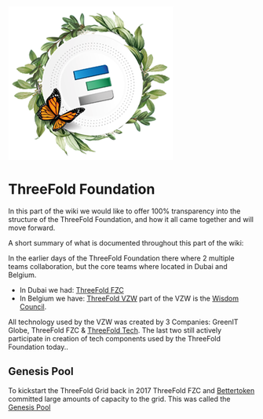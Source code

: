 ![alt](./img/foundation_header_image.png)

# ThreeFold Foundation


In this part of the wiki we would like to offer 100% transparency into the structure of the ThreeFold Foundation, and how it all came together and will move forward.

A short summary of what is documented throughout this part of the wiki:

In the earlier days of the ThreeFold Foundation there where 2 multiple teams collaboration, but the core teams where located in Dubai and Belgium.

- In Dubai we had: [ThreeFold FZC](threefold_fzc.md)
- In Belgium we have: [ThreeFold VZW](threefold_vzw.md) part of the VZW is the [Wisdom Council](wisdom_council.md).

All technology used by the VZW was created by 3 Companies: GreenIT Globe, ThreeFold FZC & [ThreeFold Tech](tftech.md). The last two still actively participate in creation of tech components used by the ThreeFold Foundation today.. 


## Genesis Pool
To kickstart the ThreeFold Grid back in 2017 ThreeFold FZC and [Bettertoken](bettertoken.md) committed large amounts of capacity to the grid. This was called the [Genesis Pool](genesis_pool.md)





